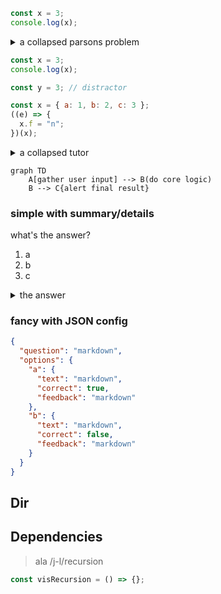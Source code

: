 <!-- global configs in a comment. tbd -->

<!-- embed diagrams or images -->

<!-- ![diagram](./diagram.png) -->

<!-- embed local mp4's for offline study -->

<!-- <video></video> -->

<!-- also embedded youtubes/vimeos -->

<!-- <iframe></iframe> -->

<!-- this code bloc will become a live-study, you can configure individual snippets with a comment before them. details tbd -->

```js
const x = 3;
console.log(x);
```

<!-- comment config to render the next code block as a parsons problem -->

<details>
<summary>a collapsed parsons problem</summary>
<br>

<!-- ?parsons -->

```js
const x = 3;
console.log(x);

const y = 3; // distractor
```

</details>

<!-- ?study -->

```js
const x = 3;
console.log(x);

const y = 3; // distractor
```

<!-- render the next code-block as a js-tutor iframe (language is inferred by code block) -->
<!-- ?tutor -->

```js
const x = { a: 1, b: 2, c: 3 };
((e) => {
  x.f = "n";
})(x);
```

<details>
<summary>a collapsed tutor</summary>
<br>

<!-- ?tutor -->

```js
const x = { a: 1, b: 2, c: 3 };
((e) => {
  x.f = "n";
})(x);
```

</details>

<!-- renders mermaid diagrams -->

```mermaid
graph TD
    A[gather user input] --> B(do core logic)
    B --> C{alert final result}
```

<!-- have quizzes -->

### simple with summary/details

what's the answer?

1. a
2. b
3. c

<details>
   <summary>the answer</summary>
   <br>

it's 3: b

</details>

### fancy with JSON config

<!-- ?quiz -->

```json
{
  "question": "markdown",
  "options": {
    "a": {
      "text": "markdown",
      "correct": true,
      "feedback": "markdown"
    },
    "b": {
      "text": "markdown",
      "correct": false,
      "feedback": "markdown"
    }
  }
}
```

## Dir

<!-- begin dir -->
<!-- end dir -->

## Dependencies

> ala /j-l/recursion

<!-- study:dependency -->

```js
const visRecursion = () => {};
```
